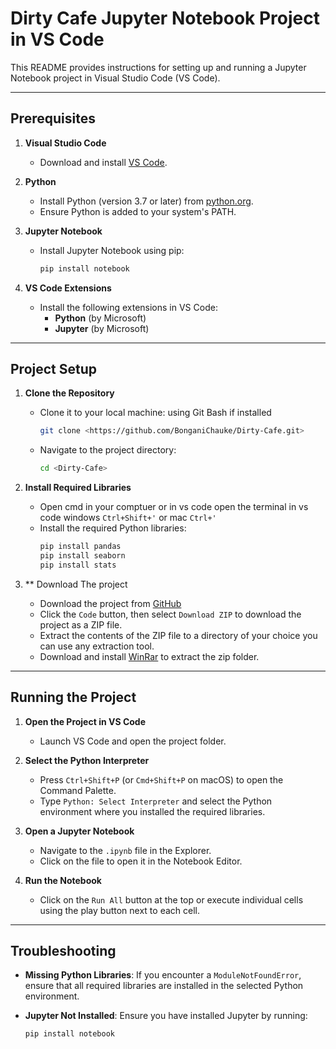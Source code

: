 # Dirty Cafe Jupyter Notebook Project in VS Code

This README provides instructions for setting up and running a Jupyter Notebook project in Visual Studio Code (VS Code).

---

## Prerequisites

1. **Visual Studio Code**
   - Download and install [VS Code](https://code.visualstudio.com/).

2. **Python**
   - Install Python (version 3.7 or later) from [python.org](https://www.python.org/).
   - Ensure Python is added to your system's PATH.

3. **Jupyter Notebook**
   - Install Jupyter Notebook using pip:
     ```bash
     pip install notebook
     ```

4. **VS Code Extensions**
   - Install the following extensions in VS Code:
     - **Python** (by Microsoft)
     - **Jupyter** (by Microsoft)

---

## Project Setup

1. **Clone the Repository**
   - Clone it to your local machine: using Git Bash if installed 
     ```bash
     git clone <https://github.com/BonganiChauke/Dirty-Cafe.git>
     ```
   - Navigate to the project directory:
     ```bash
     cd <Dirty-Cafe>
     ```

2. **Install Required Libraries**
   - Open cmd in your comptuer or in vs code open the terminal in vs code windows `Ctrl+Shift+'`  or mac `Ctrl+'`
   - Install the required Python libraries:
     ```bash
     pip install pandas
     pip install seaborn
     pip install stats
     ```
3. ** Download The project
   - Download the project from [GitHub]()
   - Click the `Code` button, then select `Download ZIP` to download the project as a ZIP file.
   - Extract the contents of the ZIP file to a directory of your choice you can use any extraction tool.
   - Download and install [WinRar](https://www.win-rar.com/predownload.html?&L=0) to extract the zip folder.

---

## Running the Project

1. **Open the Project in VS Code**
   - Launch VS Code and open the project folder.

2. **Select the Python Interpreter**
   - Press `Ctrl+Shift+P` (or `Cmd+Shift+P` on macOS) to open the Command Palette.
   - Type `Python: Select Interpreter` and select the Python environment where you installed the required libraries.

3. **Open a Jupyter Notebook**
   - Navigate to the `.ipynb` file in the Explorer.
   - Click on the file to open it in the Notebook Editor.

4. **Run the Notebook**
   - Click on the `Run All` button at the top or execute individual cells using the play button next to each cell.

---

## Troubleshooting

- **Missing Python Libraries**:
  If you encounter a `ModuleNotFoundError`, ensure that all required libraries are installed in the selected Python environment.

- **Jupyter Not Installed**:
  Ensure you have installed Jupyter by running:
  ```bash
  pip install notebook
